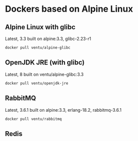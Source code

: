 # Dockers based on Alpine Linux

## Alpine Linux with glibc

Latest, 3.3 built on alpine:3.3, glibc-2.23-r1

    docker pull ventu/alpine-glibc

## OpenJDK JRE (with glibc)

Latest, 8 built on ventu/alpine-glibc:3.3

    docker pull ventu/openjdk-jre

## RabbitMQ

Latest, 3.6.1 built on alpine:3.3, erlang-18.2, rabbitmq-3.6.1

    docker pull ventu/rabbitmq

## Redis

